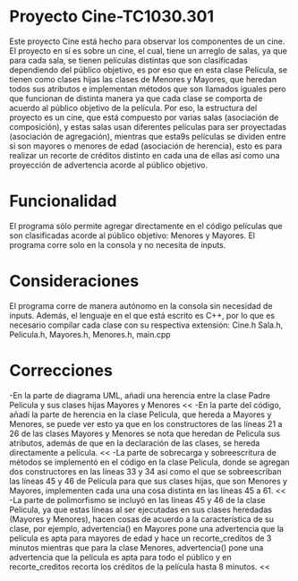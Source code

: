 # Proyecto Cine-TC1030.301
Este proyecto Cine está hecho para observar los componentes de un cine. El proyecto en sí es sobre un cine, el cual, tiene un arreglo de salas, ya que para cada sala, se tienen películas distintas que son clasificadas dependiendo del público objetivo, es por eso que en esta clase Película, se tienen como clases hijas las clases de Menores y Mayores, que heredan todos sus atributos e implementan métodos que son llamados iguales pero que funcionan de distinta manera ya que cada clase se comporta de acuerdo al público objetivo de la película. Por eso, la estructura del proyecto es un cine, que está compuesto por varias salas (asociación de composición), y estas salas usan diferentes películas para ser proyectadas (asociación de agregación), mientras que esta9s películas se dividen entre si son mayores o menores de edad (asociación de herencia), esto es para realizar un recorte de créditos distinto en cada una de ellas así como una proyección de advertencia acorde al público objetivo.

# Funcionalidad
El programa sólo permite agregar directamente en el código películas que son clasificadas acorde al público objetivo:
Menores y Mayores.
El programa corre solo en la consola y no necesita de inputs.

# Consideraciones
El programa corre de manera autónomo en la consola sin necesidad de inputs. Además, el lenguaje en el que está escrito es C++, por lo que es necesario compilar cada clase con su respectiva extensión: Cine.h Sala.h, Pelicula.h, Mayores.h, Menores.h, main.cpp

# Correcciones
-En la parte de diagrama UML, añadí una herencia entre la clase Padre Pelicula y sus clases hijas Mayores y Menores <<
-En la parte del código, añadí la parte de herencia en la clase Pelicula, que hereda a Mayores y Menores, se puede ver esto ya que en los constructores de las líneas 21 a 26 de las clases Mayores y Menores se nota que heredan de Pelicula sus atributos, además de que en la declaración de las clases, se hereda directamente a película. <<
-La parte de sobrecarga y sobreescritura de métodos se implementó en el código en la clase Pelicula, donde se agregan dos constructores en las líneas 33 y 34 así como el que se sobreescriban las líneas 45 y 46 de Película para que sus clases hijas, que son Menores y Mayores, implementen cada una una cosa distinta en las líneas 45 a 61. <<
-La parte de polimorfismo se incluyó en las líneas 45 y 46 de la clase Pelicula, ya que estas líneas al ser ejecutadas en sus clases heredadas (Mayores y Menores), hacen cosas de acuerdo a la característica de su clase, por ejemplo, advertencia() en Mayores pone una advertencia que la película es apta para mayores de edad y hace un recorte_creditos de 3 minutos mientras que para la clase Menores, advertencia() pone una advertencia que la película es apta para todo el público y en recorte_creditos recorta los créditos de la película hasta 8 minutos. <<
